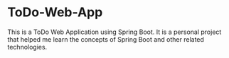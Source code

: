 # ToDo-Web-App
This is a ToDo Web Application using Spring Boot. It is a personal project that helped me learn the concepts of Spring Boot and other related technologies.
